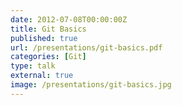 ```yaml
---
date: 2012-07-08T00:00:00Z
title: Git Basics
published: true
url: /presentations/git-basics.pdf
categories: [Git]
type: talk
external: true
image: /presentations/git-basics.jpg
---
```

